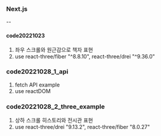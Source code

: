 ### Next.js
--
#### code20221023
1. 좌우 스크롤와 원근감으로 책자 표현
2. use react-three/fiber "^8.8.10", react-three/drei "^9.36.0"

### code20221028_1_api
1. fetch API example
2. use reactDOM

### code20221028_2_three_example
1. 상하 스크롤 히스토리와 전시관 표현
2. use react-three/drei "9.13.2", react-three/fiber "8.0.27"
